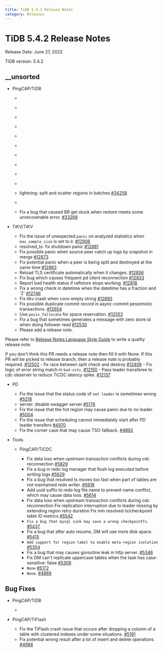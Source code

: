 ```yaml
---
title: TiDB 5.4.2 Release Notes
category: Releases
---
```




# TiDB 5.4.2 Release Notes

Release Date: June 27, 2022

TiDB version: 5.4.2

## __unsorted

+ PingCAP/TiDB

    - ```release-note [#35695](https://github.com/pingcap/tidb/pull/35695)
    - ```release-note [#35561](https://github.com/pingcap/tidb/pull/35561)
    - ```release-note [#35464](https://github.com/pingcap/tidb/pull/35464)
    - ```release-note [#35385](https://github.com/pingcap/tidb/pull/35385)
    - ```release-note [#35353](https://github.com/pingcap/tidb/pull/35353)
    - ```release-note [#34983](https://github.com/pingcap/tidb/pull/34983)
    - ```release-note [#34955](https://github.com/pingcap/tidb/pull/34955)
    - ```release-note [#34693](https://github.com/pingcap/tidb/pull/34693)
    - ```release-note [#34638](https://github.com/pingcap/tidb/pull/34638)
    - ```release-note [#34378](https://github.com/pingcap/tidb/pull/34378)
    - lightning: split and scatter regions in batches [#34258](https://github.com/pingcap/tidb/pull/34258)
    - ```release-note [#34081](https://github.com/pingcap/tidb/pull/34081)
    - Fix a bug that caused BR get stuck when restore meets some unrecoverable error. [#33268](https://github.com/pingcap/tidb/pull/33268)


+ TiKV/TiKV

    - Fix the issue of unexpected `panic` on analyzed statistics when `max_sample_size` is set to `0`. [#12906](https://github.com/tikv/tikv/pull/12906)
    - resolved_ts: fix shutdown panic [#12881](https://github.com/tikv/tikv/pull/12881)
    - Fix possible panic when source peer catch up logs by snapshot in merge [#12873](https://github.com/tikv/tikv/pull/12873)
    - Fix potential panic when a peer is being split and destroyed at the same time [#12863](https://github.com/tikv/tikv/pull/12863)
    - Reload TLS certificate automatically when it changes. [#12856](https://github.com/tikv/tikv/pull/12856)
    - Fix bug which causes frequent pd client reconnection [#12833](https://github.com/tikv/tikv/pull/12833)
    - Report bad health status if raftstore stops working. [#12818](https://github.com/tikv/tikv/pull/12818)
    - Fix a wrong check in datetime when the datetime has a fraction and 'Z' [#12746](https://github.com/tikv/tikv/pull/12746)
    - Fix tikv crash when conv empty string [#12693](https://github.com/tikv/tikv/pull/12693)
    - Fix possible duplicate commit record in async-commit pessimistic transactions. [#12654](https://github.com/tikv/tikv/pull/12654)
    - Use `posix_fallocate` for space reservation. [#12553](https://github.com/tikv/tikv/pull/12553)
    - Fix a bug that sometimes generates a message with zero store id when doing follower read [#12530](https://github.com/tikv/tikv/pull/12530)
    - Please add a release note.

Please refer to [Release Notes Language Style Guide](https://pingcap.github.io/tidb-dev-guide/contribute-to-tidb/release-notes-style-guide.html) to write a quality release note.

If you don't think this PR needs a release note then fill it with None.
If this PR will be picked to release branch, then a release note is probably required. [#12502](https://github.com/tikv/tikv/pull/12502)
    - fix race between split check and destroy [#12406](https://github.com/tikv/tikv/pull/12406)
    - Fix logic of error string match in `bad-ssts`. [#12150](https://github.com/tikv/tikv/pull/12150)
    - Pass leader transferee to cdc observer to reduce TiCDC latency spike. [#12137](https://github.com/tikv/tikv/pull/12137)


+ PD

    - Fix the issue that the status code of `not leader` is sometimes wrong [#5218](https://github.com/tikv/pd/pull/5218)
    - server: disable swagger server [#5176](https://github.com/tikv/pd/pull/5176)
    - Fix the issue that the hot region may cause panic due to no leader [#5004](https://github.com/tikv/pd/pull/5004)
    - Fix the issue that scheduling cannot immediately start after PD leader transfers [#4970](https://github.com/tikv/pd/pull/4970)
    - Fix the corner case that may cause TSO fallback. [#4892](https://github.com/tikv/pd/pull/4892)


+ Tools

    + PingCAP/TiCDC

        - Fix data loss when upstream transaction conflicts during cdc reconnection [#5829](https://github.com/pingcap/tiflow/pull/5829)
        - Fix a bug in redo log manager that flush log executed before writing logs [#5629](https://github.com/pingcap/tiflow/pull/5629)
        - Fix a bug that resolved ts moves too fast when part of tables are not maintained redo writer. [#5618](https://github.com/pingcap/tiflow/pull/5618)
        - Add uuid suffix to redo log file name to prevent name conflict, which may cause data loss. [#5614](https://github.com/pingcap/tiflow/pull/5614)
        - Fix data loss when upstream transaction conflicts during cdc reconnection
Fix replication interruption due to leader missing by extending region retry duration
Fix min resolved ts/checkpoint table ID metrics [#5542](https://github.com/pingcap/tiflow/pull/5542)
        - `Fix a bug that mysql sink may save a wrong checkpointTs`. [#5437](https://github.com/pingcap/tiflow/pull/5437)
        - Fix a bug that after auto resume, DM will use more disk space. [#5415](https://github.com/pingcap/tiflow/pull/5415)
        - `Add support for region-label to enable meta-region isolation` [#5354](https://github.com/pingcap/tiflow/pull/5354)
        - Fix a bug that may causes goroutine leak in http server. [#5346](https://github.com/pingcap/tiflow/pull/5346)
        - Fix DM can't replicate uppercase tables when the task has case-sensitive: false [#5309](https://github.com/pingcap/tiflow/pull/5309)
        - `None` [#5172](https://github.com/pingcap/tiflow/pull/5172)
        - `None`. [#4869](https://github.com/pingcap/tiflow/pull/4869)


## Bug Fixes

+ PingCAP/TiDB

    - ```release-note [#34737](https://github.com/pingcap/tidb/pull/34737)


+ PingCAP/TiFlash

    - Fix the TiFlash crash issue that occurs after dropping a column of a table with clustered indexes under some situations. [#5191](https://github.com/pingcap/tiflash/pull/5191)
    - Fix potential wrong result after a lot of insert and delete operations [#4968](https://github.com/pingcap/tiflash/pull/4968)



